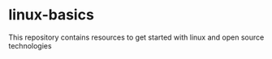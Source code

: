 # linux-basics
This repository contains resources to get started with linux and open source technologies
